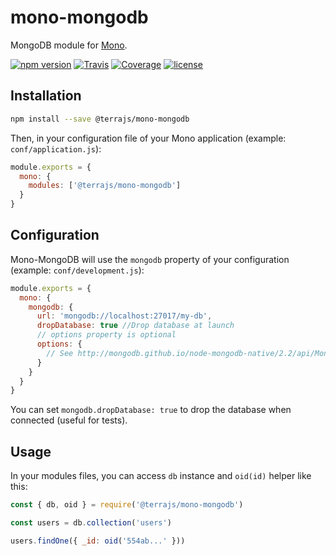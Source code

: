 # mono-mongodb

MongoDB module for [Mono](https://github.com/terrajs/mono).

[![npm version](https://img.shields.io/npm/v/@terrajs/mono-mongodb.svg)](https://www.npmjs.com/package/@terrajs/mono-mongodb)
[![Travis](https://img.shields.io/travis/terrajs/mono-mongodb/master.svg)](https://travis-ci.org/terrajs/mono-mongodb)
[![Coverage](https://img.shields.io/codecov/c/github/terrajs/mono-mongodb/master.svg)](https://codecov.io/gh/terrajs/mono-mongodb.js)
[![license](https://img.shields.io/github/license/terrajs/mono-mongodb.svg)](https://github.com/terrajs/mono-mongodb/blob/master/LICENSE)

## Installation

```bash
npm install --save @terrajs/mono-mongodb
```

Then, in your configuration file of your Mono application (example: `conf/application.js`):

```js
module.exports = {
  mono: {
    modules: ['@terrajs/mono-mongodb']
  }
}
```

## Configuration

Mono-MongoDB will use the `mongodb` property of your configuration (example: `conf/development.js`):

```js
module.exports = {
  mono: {
    mongodb: {
      url: 'mongodb://localhost:27017/my-db',
      dropDatabase: true //Drop database at launch
      // options property is optional
      options: {
        // See http://mongodb.github.io/node-mongodb-native/2.2/api/MongoClient.html#connect
      }
    }
  }
}
```

You can set `mongodb.dropDatabase: true` to drop the database when connected (useful for tests).

## Usage

In your modules files, you can access `db` instance and `oid(id)` helper like this:

```js
const { db, oid } = require('@terrajs/mono-mongodb')

const users = db.collection('users')

users.findOne({ _id: oid('554ab...' }))
```
